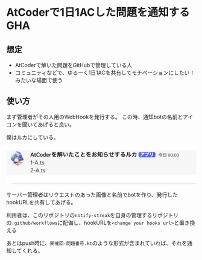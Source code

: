 # AtCoderで1日1ACした問題を通知するGHA

## 想定

- AtCoderで解いた問題をGitHubで管理している人
- コミュニティなどで、ゆるーく1日1ACを共有してモチベーションにしたい！ みたいな場面で使う

## 使い方

まず管理者がその人用のWebHookを発行する。
この時、通知botの名前とアイコンを聞いてあげると良い。

僕はルカにしている。

![](2024-10-23-00-10-26.png)

サーバー管理者はリクエストのあった画像と名前でbotを作り、発行したhookURLを共有してあげる。

利用者は、このリポジトリの`notify-streak`を自身の管理するリポジトリの`.github/workflows`に配備し、hookURLを`<change your hooks url>`と置き換える

あとはpush時に、`開催回-問題番号.kt`のような形式が含まれていれば、それを通知してくれる。
